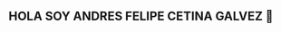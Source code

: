 ## HOLA SOY ANDRES FELIPE CETINA GALVEZ 👋

<!--
**Andres-cetina/andres-cetina** is a ✨ _special_ ✨ repository because its `README.md` (this file) appears on your GitHub profile.

Here are some ideas to get you started:

- 🔭 I’m currently working on ... Actualmente trabajo en DEPLOYMEN, soy practicante del SENA, actualmente me encuentro haciendo las practicas en DEPLOYMEN 
- 🌱 I’m currently learning ... Me encuentro aprendiendo y ofreciendo mis conociemientos sobre DESARROLLO DE SOFTWARE y estoy aprendiendo la parte de GIT Y GITHUB
- 👯 I’m looking to collaborate on ...
- 🤔 I’m looking for help with ...
- 💬 Ask me about ...
- 📫 How to reach me: ...
- 😄 Pronouns: ...
- ⚡ Fun fact: ...
-->

